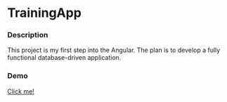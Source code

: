 # TrainingApp

### Description

This project is my first step into the Angular. The plan is to develop a fully functional database-driven application.

### Demo

[Click me!](https://fabijanski.github.io/training-app)